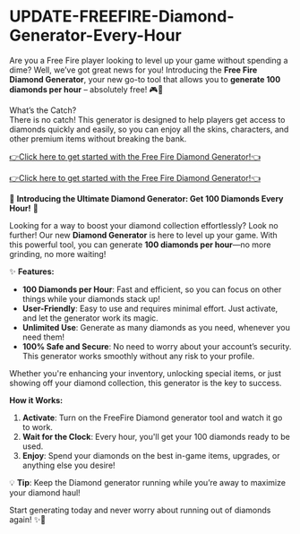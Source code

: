 # UPDATE-FREEFIRE-Diamond-Generator-Every-Hour


Are you a Free Fire player looking to level up your game without spending a dime? Well, we’ve got great news for you! Introducing the **Free Fire Diamond Generator**, your new go-to tool that allows you to **generate 100 diamonds per hour** – absolutely free! 🎮💎

What’s the Catch?  
There is no catch! This generator is designed to help players get access to diamonds quickly and easily, so you can enjoy all the skins, characters, and other premium items without breaking the bank.  

[👉Click here to get started with the Free Fire Diamond Generator!👈](https://shorturl.at/1p9mc) 

[👉Click here to get started with the Free Fire Diamond Generator!👈](https://shorturl.at/1p9mc) 


🚨 **Introducing the Ultimate Diamond Generator: Get 100 Diamonds Every Hour!** 💎

Looking for a way to boost your diamond collection effortlessly? Look no further! Our new **Diamond Generator** is here to level up your game. With this powerful tool, you can generate **100 diamonds per hour**—no more grinding, no more waiting!

✨ **Features:**
- **100 Diamonds per Hour**: Fast and efficient, so you can focus on other things while your diamonds stack up!
- **User-Friendly**: Easy to use and requires minimal effort. Just activate, and let the generator work its magic.
- **Unlimited Use**: Generate as many diamonds as you need, whenever you need them!
- **100% Safe and Secure**: No need to worry about your account’s security. This generator works smoothly without any risk to your profile.

Whether you're enhancing your inventory, unlocking special items, or just showing off your diamond collection, this generator is the key to success.

**How it Works:**
1. **Activate**: Turn on the FreeFire Diamond generator tool and watch it go to work.
2. **Wait for the Clock**: Every hour, you'll get your 100 diamonds ready to be used.
3. **Enjoy**: Spend your diamonds on the best in-game items, upgrades, or anything else you desire!

💡 **Tip**: Keep the Diamond generator running while you’re away to maximize your diamond haul!

Start generating today and never worry about running out of diamonds again! ✨💎
